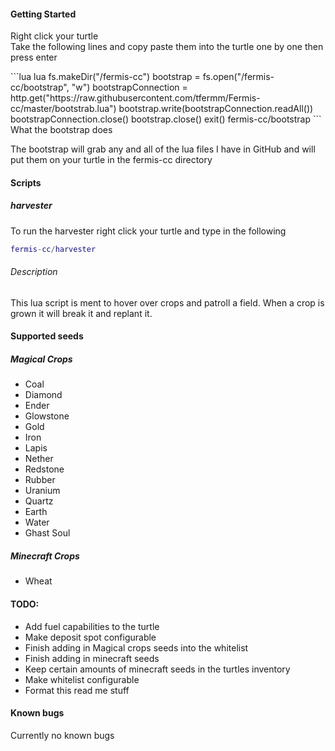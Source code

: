 <h4>Getting Started</h4>
<p>Right click your turtle<br>
Take the following lines and copy paste them into the turtle one by one then press enter<br></p>
```lua
lua
fs.makeDir("/fermis-cc")
bootstrap = fs.open("/fermis-cc/bootstrap", "w")
bootstrapConnection = http.get("https://raw.githubusercontent.com/tfermm/Fermis-cc/master/bootstrab.lua")
bootstrap.write(bootstrapConnection.readAll())
bootstrapConnection.close()
bootstrap.close()
exit()
fermis-cc/bootstrap
```
What the bootstrap does

The bootstrap will grab any and all of the lua files I have in GitHub and will put them on your turtle in the fermis-cc directory

<h4>Scripts</h4>

<h5>harvester</h5>

To run the harvester right click your turtle and type in the following

```lua
fermis-cc/harvester
```

<h6>Description</h6>
This lua script is ment to hover over crops and patroll a field.
When a crop is grown it will break it and replant it.

<h4>Supported seeds</h4>

<h5>Magical Crops</h5>
<ul>
	<li>Coal</li>
	<li>Diamond</li>
	<li>Ender</li>
	<li>Glowstone</li>
	<li>Gold</li>
	<li>Iron</li>
	<li>Lapis</li>
	<li>Nether</li>
	<li>Redstone</li>
	<li>Rubber</li>
	<li>Uranium</li>
	<li>Quartz</li>
	<li>Earth</li>
	<li>Water</li>
	<li>Ghast Soul</li>
</ul>

<h5>Minecraft Crops</h5>
<ul>
<li>Wheat</li>
</ul>

<h4>TODO:</h4>
<ul>
	<li>Add fuel capabilities to the turtle</li>
	<li>Make deposit spot configurable</li>
	<li>Finish adding in Magical crops seeds into the whitelist</li>
	<li>Finish adding in minecraft seeds</li>
	<li>Keep certain amounts of minecraft seeds in the turtles inventory</li>
	<li>Make whitelist configurable</li>
	<li>Format this read me stuff</li>
</ul>
<h4>Known bugs</h4>
Currently no known bugs

